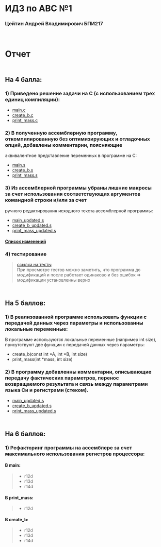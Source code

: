 # ИДЗ по АВС №1
### Цейтин Андрей Владимирович БПИ217
# <br> Отчет
## <br> На 4 балла:
### 1) Приведено решение задачи на C (с использованием трех единиц компиляции):
* [main.c](https://github.com/CehhGhost/ABC1/blob/main/C%20code/main.c)
* [create_b.c](https://github.com/CehhGhost/ABC1/blob/main/C%20code/create_b.c)
* [print_mass.c](https://github.com/CehhGhost/ABC1/blob/main/C%20code/print_mass.c)
### 2)  В полученную ассемблерную программу, откомпилированную без оптимизирующих и отладочных опций, добавлены комментарии, поясняющие
эквивалентное представление переменных в программе на C:
* [main.s](https://github.com/CehhGhost/ABC1/blob/main/Assebled/main.s)
* [create_b.s](https://github.com/CehhGhost/ABC1/blob/main/Assebled/create_b.s)
* [print_mass.s](https://github.com/CehhGhost/ABC1/blob/main/Assebled/print_mass.s)
### 3) Из ассемблерной программы убраны лишние макросы за счет использования соответствующих аргументов командной строки и/или за счет
ручного редактирования исходного текста ассемблерной программы:
* [main_updated.s](https://github.com/CehhGhost/ABC1/blob/main/Assembeld%20updated/main_updated.s)
* [create_b_updated.s](https://github.com/CehhGhost/ABC1/blob/main/Assembeld%20updated/create_b_updated.s)
* [print_mass_updated.s](https://github.com/CehhGhost/ABC1/blob/main/Assembeld%20updated/print_mass_updated.s)
#### [Список изменений](https://github.com/CehhGhost/ABC1/blob/main/Assembeld%20updated/Changes.md)
### 4) тестирование
> [ссылка на тесты](https://github.com/CehhGhost/ABC1/blob/main/tests.md)
> <br> При просмотре тестов можно заметить, что программа до модификаций и после работает одинаково и без ошибок => модификации установленны верно
## <br> На 5 баллов:
### 1) В реализованной программе использовать функции с передачей данных через параметры и использованны локальные переменные:
В программе используются локальные переменные (например int size), присутствуют две функции с передачей данных через параметры:
* create_b(const int *A, int *B, int size)
* print_mass(int *mass, int size)
### 2) В программу добавленны комментарии, описывающие передачу фактических параметров, перенос возвращаемого результата и связь между параметрами языка Си и регистрами (стеком).
* [main_updated.s](https://github.com/CehhGhost/ABC1/blob/main/Assembeld%20updated/main_updated.s)
* [create_b_updated.s](https://github.com/CehhGhost/ABC1/blob/main/Assembeld%20updated/create_b_updated.s)
* [print_mass_updated.s](https://github.com/CehhGhost/ABC1/blob/main/Assembeld%20updated/print_mass_updated.s)
## <br> На 6 баллов:
### 1) Рефакторинг программы на ассемблере за счет максимального использования регистров процессора:
#### В main:
> * r12d
> * r13d
> * r14d
#### В print_mass:
> * r12d
#### В create_b:
> * r12d
> * r13d
> * r14d
